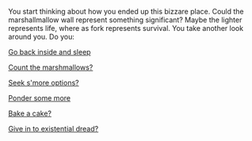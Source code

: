 You start thinking about how you ended up this bizzare place. Could the marshallmallow wall represent something
significant? Maybe the lighter represents life, where as fork represents survival. You take another look around
you.
Do you:

[Go back inside and sleep](../sleep/marshmallow.md)

[Count the marshmallows?](../count-the-marshmellows/count-the-marshmellows.md)

[Seek s'more options?](../see-smore-options/see-smore-options.md)

[Ponder some more](ponder-some-more/ponder-some-more.md)

[Bake a cake?](../dance/bake-a-cake/bake-a-cake.md)

[Give in to existential dread?](../existential-dread/existential-dread.md)
